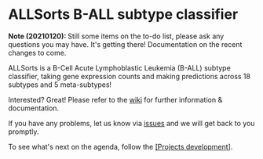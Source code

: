 # ALLSorts B-ALL subtype classifier

<p><strong>Note (20210120): </strong> Still some items on the to-do list, please ask any questions you may have. It's getting there! Documentation on the recent changes to come.</p>

ALLSorts is a B-Cell Acute Lymphoblastic Leukemia (B-ALL) subtype classifier, taking gene expression counts and making predictions across 18 subtypes and 5 meta-subtypes!

Interested? Great! Please refer to the <a href="https://github.com/Oshlack/ALLSorts/wiki" target="_blank">wiki</a> for further information & documentation.

If you have any problems, let us know via <a href="https://github.com/Oshlack/ALLSorts/issues">issues</a> and we will get back to you promptly.

To see what's next on the agenda, follow the <a href="https://github.com/Oshlack/ALLSorts/projects">[Projects development]</a>.
